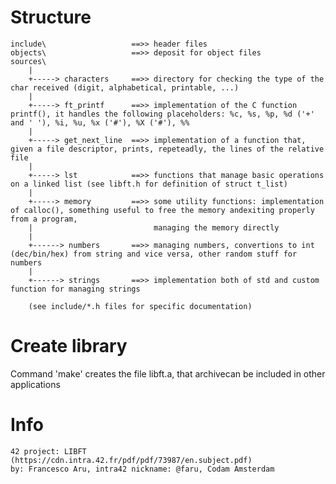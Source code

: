 # Structure
    include\                   ==>> header files
    objects\                   ==>> deposit for object files
    sources\
        |
        +-----> characters     ==>> directory for checking the type of the char received (digit, alphabetical, printable, ...)
        |
        +-----> ft_printf      ==>> implementation of the C function printf(), it handles the following placeholders: %c, %s, %p, %d ('+' and ' '), %i, %u, %x ('#'), %X ('#'), %%
        |
        +-----> get_next_line  ==>> implementation of a function that, given a file descriptor, prints, repeteadly, the lines of the relative file
        |
        +-----> lst            ==>> functions that manage basic operations on a linked list (see libft.h for definition of struct t_list)
        |
        +-----> memory         ==>> some utility functions: implementation of calloc(), something useful to free the memory andexiting properly from a program,
        |                           managing the memory directly
        |
        +------> numbers       ==>> managing numbers, convertions to int (dec/bin/hex) from string and vice versa, other random stuff for numbers
        |
        +------> strings       ==>> implementation both of std and custom function for managing strings

        (see include/*.h files for specific documentation)

# Create library
Command 'make' creates the file libft.a, that archivecan be included in other applications

# Info
    42 project: LIBFT (https://cdn.intra.42.fr/pdf/pdf/73987/en.subject.pdf)
    by: Francesco Aru, intra42 nickname: @faru, Codam Amsterdam
